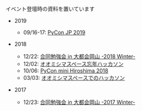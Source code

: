 イベント登壇時の資料を置いています

* 2019
  * 09/16-17: [PyCon JP 2019](./pycon.jp.20190917)

* 2018
  * 12/22: [合同勉強会 in 大都会岡山 -2018 Winter-](./gbdaitokai.20181222/)
  * 12/02: [オオミシマスペース忘年ハッカソン](./omishimaspace.20181201/)
  * 10/06: [PyCon mini Hiroshima 2018](./pycon.hiroshima.20181006/)
  * 03/03: [オオミシマスペースでのハッカソン](./omishimaspace.20180303/)

* 2017
  * 12/23: [合同勉強会 in 大都会岡山 -2017 Winter-](./gbdaitokai.20171223/)
